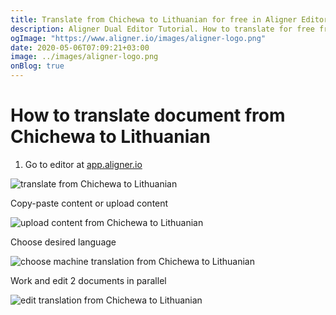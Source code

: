 ```yaml
---
title: Translate from Chichewa to Lithuanian for free in Aligner Editor
description: Aligner Dual Editor Tutorial. How to translate for free from Chichewa to Lithuanian. Aligner is multilingual document management platform. 
ogImage: "https://www.aligner.io/images/aligner-logo.png"
date: 2020-05-06T07:09:21+03:00
image: ../images/aligner-logo.png
onBlog: true
---
```


# How to translate document from Chichewa to Lithuanian

1. Go to editor at [app.aligner.io](https://app.aligner.io "Aligner App web page")

![translate from Chichewa to Lithuanian](../aligner-blank-editor.png "translate from Chichewa to Lithuanian")

Copy-paste content or upload content

![upload content from Chichewa to Lithuanian](../aligner-uploaded-document.png "upload content from Chichewa to Lithuanian")

Choose desired language

![choose machine translation from Chichewa to Lithuanian](../aligner-language-dropdown.png "choose machine translation from Chichewa to Lithuanian")

Work and edit 2 documents in parallel

![edit translation from Chichewa to Lithuanian](../aligner-double-sitded-editor.png "edit translation from Chichewa to Lithuanian")

